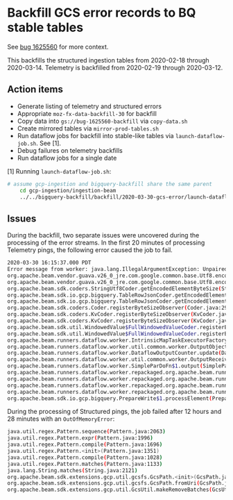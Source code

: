 # Backfill GCS error records to BQ stable tables

See [bug 1625560](https://bugzilla.mozilla.org/show_bug.cgi?id=1625560) for more context.

This backfills the structured ingestion tables from 2020-02-18 through
2020-03-14. Telemetry is backfilled from 2020-02-19 through 2020-03-12.

## Action items

* Generate listing of telemetry and structured errors
* Appropriate `moz-fx-data-backfill-30` for backfill
* Copy data into `gs://bug-1625560-backfill` via `copy-data.sh`
* Create mirrored tables via `mirror-prod-tables.sh`
* Run dataflow jobs for backfill into stable-like tables via
  `launch-dataflow-job.sh`. See [1].
* Debug failures on telemetry backfills
* Run dataflow jobs for a single date

[1] Running `launch-dataflow-job.sh`:

```bash
# assume gcp-ingestion and bigquery-backfill share the same parent
    cd gcp-ingestion/ingestion-beam
    ../../bigquery-backfill/backfill/2020-03-30-gcs-error/launch-dataflow-job.sh (structured|telemetry)
```


## Issues

During the backfill, two separate issues were uncovered during the processing of the error streams.
In the first 20 minutes of processing Telemetry pings, the following error caused the job to fail.

```bash
2020-03-30 16:15:37.000 PDT
Error message from worker: java.lang.IllegalArgumentException: Unpaired surrogate at index 858
org.apache.beam.vendor.guava.v26_0_jre.com.google.common.base.Utf8.encodedLengthGeneral(Utf8.java:93)
org.apache.beam.vendor.guava.v26_0_jre.com.google.common.base.Utf8.encodedLength(Utf8.java:67)
org.apache.beam.sdk.coders.StringUtf8Coder.getEncodedElementByteSize(StringUtf8Coder.java:138)
org.apache.beam.sdk.io.gcp.bigquery.TableRowJsonCoder.getEncodedElementByteSize(TableRowJsonCoder.java:63)
org.apache.beam.sdk.io.gcp.bigquery.TableRowJsonCoder.getEncodedElementByteSize(TableRowJsonCoder.java:32)
org.apache.beam.sdk.coders.Coder.registerByteSizeObserver(Coder.java:291)
org.apache.beam.sdk.coders.KvCoder.registerByteSizeObserver(KvCoder.java:128)
org.apache.beam.sdk.coders.KvCoder.registerByteSizeObserver(KvCoder.java:36)
org.apache.beam.sdk.util.WindowedValue$FullWindowedValueCoder.registerByteSizeObserver(WindowedValue.java:623)
org.apache.beam.sdk.util.WindowedValue$FullWindowedValueCoder.registerByteSizeObserver(WindowedValue.java:539)
org.apache.beam.runners.dataflow.worker.IntrinsicMapTaskExecutorFactory$ElementByteSizeObservableCoder.registerByteSizeObserver(IntrinsicMapTaskExecutorFactory.java:400)
org.apache.beam.runners.dataflow.worker.util.common.worker.OutputObjectAndByteCounter.update(OutputObjectAndByteCounter.java:125)
org.apache.beam.runners.dataflow.worker.DataflowOutputCounter.update(DataflowOutputCounter.java:64)
org.apache.beam.runners.dataflow.worker.util.common.worker.OutputReceiver.process(OutputReceiver.java:43)
org.apache.beam.runners.dataflow.worker.SimpleParDoFn$1.output(SimpleParDoFn.java:280)
org.apache.beam.runners.dataflow.worker.repackaged.org.apache.beam.runners.core.SimpleDoFnRunner.outputWindowedValue(SimpleDoFnRunner.java:256)
org.apache.beam.runners.dataflow.worker.repackaged.org.apache.beam.runners.core.SimpleDoFnRunner.access$700(SimpleDoFnRunner.java:74)
org.apache.beam.runners.dataflow.worker.repackaged.org.apache.beam.runners.core.SimpleDoFnRunner$DoFnProcessContext.output(SimpleDoFnRunner.java:580)
org.apache.beam.runners.dataflow.worker.repackaged.org.apache.beam.runners.core.SimpleDoFnRunner$DoFnProcessContext.output(SimpleDoFnRunner.java:568)
org.apache.beam.sdk.io.gcp.bigquery.PrepareWrite$1.processElement(PrepareWrite.java:82)
```

During the processing of Structured pings, the job failed after 12 hours and 28 minutes with an `OutOfMemoryError`:

```bash
java.util.regex.Pattern.sequence(Pattern.java:2063)
java.util.regex.Pattern.expr(Pattern.java:1996)
java.util.regex.Pattern.compile(Pattern.java:1696)
java.util.regex.Pattern.<init>(Pattern.java:1351)
java.util.regex.Pattern.compile(Pattern.java:1028)
java.util.regex.Pattern.matches(Pattern.java:1133)
java.lang.String.matches(String.java:2121)
org.apache.beam.sdk.extensions.gcp.util.gcsfs.GcsPath.<init>(GcsPath.java:186)
org.apache.beam.sdk.extensions.gcp.util.gcsfs.GcsPath.fromUri(GcsPath.java:119)
org.apache.beam.sdk.extensions.gcp.util.GcsUtil.makeRemoveBatches(GcsUtil.java:738)
```
